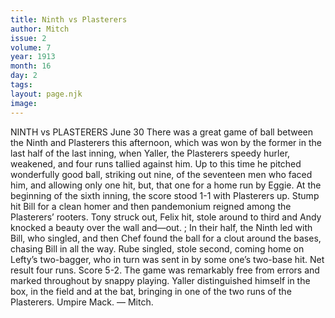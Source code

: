 ```yaml
---
title: Ninth vs Plasterers
author: Mitch
issue: 2
volume: 7
year: 1913
month: 16
day: 2
tags:
layout: page.njk
image:
---
```

NINTH vs PLASTERERS    June 30    There was a great game of ball between the Ninth and Plasterers this afternoon, which was won by the former in the last half of the last inning, when Yaller, the Plasterers speedy hurler, weakened, and four runs tallied against him. Up to this time he pitched wonderfully good ball, striking out nine, of the seventeen men who faced him, and allowing only one hit, but, that one for a home run by Eggie. At the beginning of the sixth inning, the score stood 1-1 with Plasterers up. Stump hit Bill for a clean homer and then pandemonium reigned among the Plasterers’ rooters. Tony struck out, Felix hit, stole around to third and Andy knocked a beauty over the wall and—out. ; In their half, the Ninth led with Bill, who singled, and then Chef found the ball for a clout around the bases, chasing Bill in all the way. Rube singled, stole second, coming home on Lefty’s two-bagger, who in turn was sent in by some one’s two-base hit. Net result four runs. Score 5-2. The game was remarkably free from errors and marked throughout by snappy playing. Yaller distinguished himself in the box, in the field and at the bat, bringing in one of the two runs of the Plasterers. Umpire Mack. — Mitch. 

